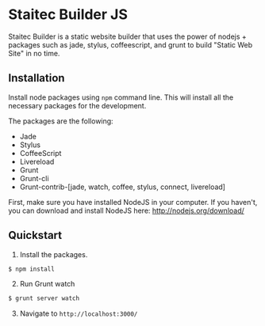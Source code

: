 # Staitec Builder JS

Staitec Builder is a static website builder that uses the power of nodejs + packages such as jade, stylus, coffeescript, and grunt to build "Static Web Site" in no time.

## Installation

Install node packages using `npm` command line. This will install all the necessary packages for the development.

The packages are the following:
* Jade
* Stylus
* CoffeeScript
* Livereload
* Grunt
* Grunt-cli
* Grunt-contrib-[jade, watch, coffee, stylus, connect, livereload]

First, make sure you have installed NodeJS in your computer. If you haven't, you can download and install NodeJS here: http://nodejs.org/download/


## Quickstart

1. Install the packages.
```bash
$ npm install
```

2. Run Grunt watch
```bash
$ grunt server watch
```

3. Navigate to `http://localhost:3000/`
